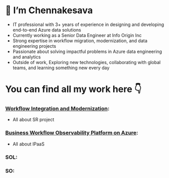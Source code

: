 
# 👋 I’m Chennakesava

- IT professional with 3+ years of experience in designing and developing end-to-end Azure data solutions
- Currently working as a Senior Data Engineer at Info Origin Inc
- Strong expertise in workflow migration, modernization, and data engineering projects
- Passionate about solving impactful problems in Azure data engineering and analytics
- Outside of work, Exploring new technologies, collaborating with global teams, and learning something new every day
# You can find all my work here :point_down:
### [Workflow Integration and Modernization](https://github.com/Chennakesava-Avvaru/Workflow-Integration-and-Modernization):
- All about SR project
### [Business Workflow Observability Platform on Azure](https://github.com/Chennakesava-Avvaru/Business-Workflow-Observability-Platform-on-Azure):
- All about IPaaS
### SOL:
### SO:

